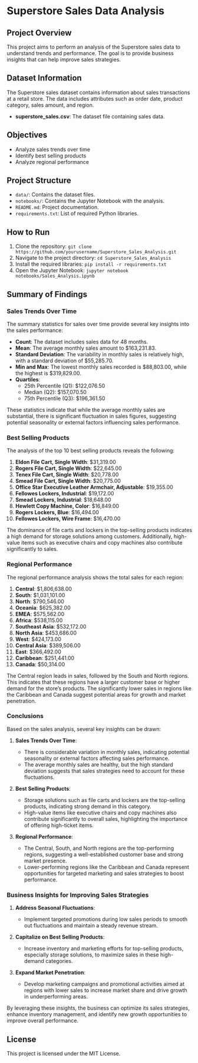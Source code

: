 # Superstore Sales Data Analysis

## Project Overview

This project aims to perform an analysis of the Superstore sales data to understand trends and performance. The goal is to provide business insights that can help improve sales strategies.

## Dataset Information

The Superstore sales dataset contains information about sales transactions at a retail store. The data includes attributes such as order date, product category, sales amount, and region.

- **superstore_sales.csv**: The dataset file containing sales data.

## Objectives

- Analyze sales trends over time
- Identify best selling products
- Analyze regional performance

## Project Structure

- `data/`: Contains the dataset files.
- `notebooks/`: Contains the Jupyter Notebook with the analysis.
- `README.md`: Project documentation.
- `requirements.txt`: List of required Python libraries.

## How to Run

1. Clone the repository: `git clone https://github.com/yourusername/Superstore_Sales_Analysis.git`
2. Navigate to the project directory: `cd Superstore_Sales_Analysis`
3. Install the required libraries: `pip install -r requirements.txt`
4. Open the Jupyter Notebook: `jupyter notebook notebooks/Sales_Analysis.ipynb`

## Summary of Findings

### Sales Trends Over Time

The summary statistics for sales over time provide several key insights into the sales performance:

- **Count**: The dataset includes sales data for 48 months.
- **Mean**: The average monthly sales amount to $163,231.83.
- **Standard Deviation**: The variability in monthly sales is relatively high, with a standard deviation of $55,285.70.
- **Min and Max**: The lowest monthly sales recorded is $88,803.00, while the highest is $319,829.00.
- **Quartiles**:
  - 25th Percentile (Q1): $122,076.50
  - Median (Q2): $157,070.50
  - 75th Percentile (Q3): $196,361.50

These statistics indicate that while the average monthly sales are substantial, there is significant fluctuation in sales figures, suggesting potential seasonality or external factors influencing sales performance.

### Best Selling Products

The analysis of the top 10 best selling products reveals the following:

1. **Eldon File Cart, Single Width**: $31,319.00
2. **Rogers File Cart, Single Width**: $22,645.00
3. **Tenex File Cart, Single Width**: $20,778.00
4. **Smead File Cart, Single Width**: $20,775.00
5. **Office Star Executive Leather Armchair, Adjustable**: $19,355.00
6. **Fellowes Lockers, Industrial**: $19,172.00
7. **Smead Lockers, Industrial**: $18,648.00
8. **Hewlett Copy Machine, Color**: $16,849.00
9. **Rogers Lockers, Blue**: $16,494.00
10. **Fellowes Lockers, Wire Frame**: $16,470.00

The dominance of file carts and lockers in the top-selling products indicates a high demand for storage solutions among customers. Additionally, high-value items such as executive chairs and copy machines also contribute significantly to sales.

### Regional Performance

The regional performance analysis shows the total sales for each region:

1. **Central**: $1,806,638.00
2. **South**: $1,031,101.00
3. **North**: $790,546.00
4. **Oceania**: $625,382.00
5. **EMEA**: $575,562.00
6. **Africa**: $538,115.00
7. **Southeast Asia**: $532,172.00
8. **North Asia**: $453,686.00
9. **West**: $424,173.00
10. **Central Asia**: $389,506.00
11. **East**: $366,492.00
12. **Caribbean**: $251,441.00
13. **Canada**: $50,314.00

The Central region leads in sales, followed by the South and North regions. This indicates that these regions have a larger customer base or higher demand for the store’s products. The significantly lower sales in regions like the Caribbean and Canada suggest potential areas for growth and market penetration.

### Conclusions

Based on the sales analysis, several key insights can be drawn:

1. **Sales Trends Over Time**:
   - There is considerable variation in monthly sales, indicating potential seasonality or external factors affecting sales performance.
   - The average monthly sales are healthy, but the high standard deviation suggests that sales strategies need to account for these fluctuations.

2. **Best Selling Products**:
   - Storage solutions such as file carts and lockers are the top-selling products, indicating strong demand in this category.
   - High-value items like executive chairs and copy machines also contribute significantly to overall sales, highlighting the importance of offering high-ticket items.

3. **Regional Performance**:
   - The Central, South, and North regions are the top-performing regions, suggesting a well-established customer base and strong market presence.
   - Lower-performing regions like the Caribbean and Canada represent opportunities for targeted marketing and sales strategies to boost performance.

### Business Insights for Improving Sales Strategies

1. **Address Seasonal Fluctuations**:
   - Implement targeted promotions during low sales periods to smooth out fluctuations and maintain a steady revenue stream.

2. **Capitalize on Best Selling Products**:
   - Increase inventory and marketing efforts for top-selling products, especially storage solutions, to maximize sales in these high-demand categories.

3. **Expand Market Penetration**:
   - Develop marketing campaigns and promotional activities aimed at regions with lower sales to increase market share and drive growth in underperforming areas.

By leveraging these insights, the business can optimize its sales strategies, enhance inventory management, and identify new growth opportunities to improve overall performance.

## License

This project is licensed under the MIT License.

